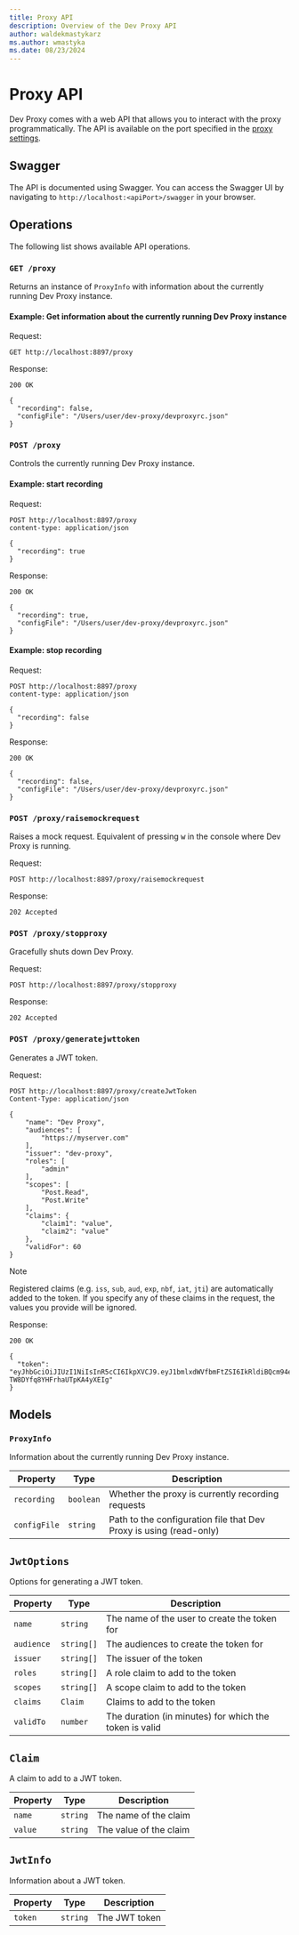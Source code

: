 ```yaml
---
title: Proxy API
description: Overview of the Dev Proxy API
author: waldekmastykarz
ms.author: wmastyka
ms.date: 08/23/2024
---
```


# Proxy API

Dev Proxy comes with a web API that allows you to interact with the proxy programmatically. The API is available on the port specified in the [proxy settings](./proxy-settings.md).

## Swagger

The API is documented using Swagger. You can access the Swagger UI by navigating to `http://localhost:<apiPort>/swagger` in your browser.

## Operations

The following list shows available API operations.

### `GET /proxy`

Returns an instance of `ProxyInfo` with information about the currently running Dev Proxy instance.

#### Example: Get information about the currently running Dev Proxy instance

Request:

```http
GET http://localhost:8897/proxy
```

Response:

```text
200 OK

{
  "recording": false,
  "configFile": "/Users/user/dev-proxy/devproxyrc.json"
}
```

### `POST /proxy`

Controls the currently running Dev Proxy instance.

#### Example: start recording

Request:

```http
POST http://localhost:8897/proxy
content-type: application/json

{
  "recording": true
}
```

Response:

```text
200 OK

{
  "recording": true,
  "configFile": "/Users/user/dev-proxy/devproxyrc.json"
}
```

#### Example: stop recording

Request:

```http
POST http://localhost:8897/proxy
content-type: application/json

{
  "recording": false
}
```

Response:

```text
200 OK

{
  "recording": false,
  "configFile": "/Users/user/dev-proxy/devproxyrc.json"
}
```

### `POST /proxy/raisemockrequest`

Raises a mock request. Equivalent of pressing <kbd>w</kbd> in the console where Dev Proxy is running.

Request:

```http
POST http://localhost:8897/proxy/raisemockrequest
```

Response:

```text
202 Accepted
```

### `POST /proxy/stopproxy`

Gracefully shuts down Dev Proxy.

Request:

```http
POST http://localhost:8897/proxy/stopproxy
```

Response:

```text
202 Accepted
```

### `POST /proxy/generatejwttoken`

Generates a JWT token.

Request:

```http
POST http://localhost:8897/proxy/createJwtToken
Content-Type: application/json

{
    "name": "Dev Proxy",
    "audiences": [
        "https://myserver.com"
    ],
    "issuer": "dev-proxy",
    "roles": [
        "admin"
    ],
    "scopes": [
        "Post.Read",
        "Post.Write"
    ],
    "claims": {
        "claim1": "value",
        "claim2": "value"
    },
    "validFor": 60
}
```

> [!NOTE]
> Registered claims (e.g. `iss`, `sub`, `aud`, `exp`, `nbf`, `iat`, `jti`) are automatically added to the token. If you specify any of these claims in the request, the values you provide will be ignored.

Response:

```text
200 OK

{
  "token": "eyJhbGciOiJIUzI1NiIsInR5cCI6IkpXVCJ9.eyJ1bmlxdWVfbmFtZSI6IkRldiBQcm94eSIsInN1YiI6IkRldiBQcm94eSIsImp0aSI6IjkyZjM5YzciLCJzY3AiOlsiUG9zdC5SZWFkIiwiUG9zdC5Xcml0ZSJdLCJyb2xlcyI6ImFkbWluIiwiY2xhaW0xIjoidmFsdWUiLCJjbGFpbTIiOiJ2YWx1ZSIsImF1ZCI6Imh0dHBzOi8vbXlzZXJ2ZXIuY29tIiwibmJmIjoxNzI3MTk4MjgyLCJleHAiOjE3MjcyMDE4ODIsImlhdCI6MTcyNzE5ODI4MiwiaXNzIjoiZGV2LXByb3h5In0.E_Gj9E58OrAh9uHgc-TW8DYfq8YHFrhaUTpKA4yXEIg"
}
```

## Models

### `ProxyInfo`

Information about the currently running Dev Proxy instance.

| Property | Type | Description |
|----------|------|-------------|
| `recording` | `boolean` | Whether the proxy is currently recording requests |
| `configFile` | `string` | Path to the configuration file that Dev Proxy is using (read-only) |

## `JwtOptions`

Options for generating a JWT token.

| Property | Type | Description |
|----------|------|-------------|
| `name` | `string` | The name of the user to create the token for |
| `audience` | `string[]` | The audiences to create the token for |
| `issuer` | `string[]` | The issuer of the token |
| `roles` | `string[]` | A role claim to add to the token |
| `scopes` | `string[]` | A scope claim to add to the token |
| `claims` | `Claim` | Claims to add to the token |
| `validTo` | `number` | The duration (in minutes) for which the token is valid |

## `Claim`

A claim to add to a JWT token.

| Property | Type | Description |
|----------|------|-------------|
| `name` | `string` | The name of the claim |
| `value` | `string` | The value of the claim |

## `JwtInfo`

Information about a JWT token.

| Property | Type | Description |
|----------|------|-------------|
| `token` | `string` | The JWT token |
